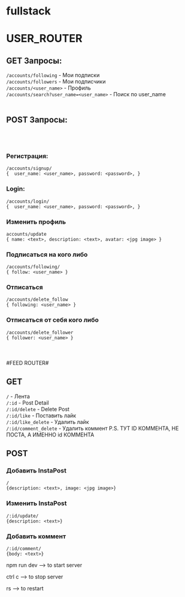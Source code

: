 # fullstack

# USER_ROUTER

## GET Запросы:

`/accounts/following` - Мои подписки <br/>
`/accounts/followers` - Мои подписчики <br/>
`/accounts/<user_name>` - Профиль <br/>
`/accounts/search?user_name=<user_name>` - Поиск по user_name <br/>
<br/>

## POST Запросы:
<br/><br/>
### Регистрация:


`/accounts/signup/`
<br/>
`{ 
    user_name: <user_name>,
    password: <password>,
}`
### Login:


`/accounts/login/`
<br/>
`{ 
    user_name: <user_name>,
    password: <password>,
}`
<br/>
### Изменить профиль
`accounts/update`
<br/>
`{
    name: <text>,
    description: <text>,
    avatar: <jpg image>
}
`
### Подписаться на кого либо
`/accounts/following/`
<br/>
`{
    follow: <user_name>
}`
<br/>
### Отписаться


`/accounts/delete_follow`
<br/>
`{
    following: <user_name>
}
`
<br/>
### Отписаться от себя кого либо 
`/accounts/delete_follower`
<br/>
`{
    follower: <user_name>
}
`
<br/>
<br/>
<br/>
<br/>
#FEED ROUTER#

## GET

`/` - Лента
<br/>
`/:id` - Post Detail
<br/>
`/:id/delete` - Delete Post
<br/>
`/:id/like` - Поставить лайк
<br/>
`/:id/like_delete` - Удалить лайк
<br/>
`/:id/comment_delete` - Удалить коммент P.S. ТУТ ID КОММЕНТА, НЕ ПОСТА, А ИМЕННО id КОММЕНТА
<br/>
## POST

### Добавить InstaPost
`/` 
<br/>
`{description: <text>, image: <jpg image>}`

### Изменить InstaPost
`/:id/update/`
<br/>
`{description: <text>}`

### Добавить коммент
`/:id/comment/`
<br/>
`{body: <text>}`



npm run dev --> to start server

ctrl c --> to stop server

rs --> to restart

